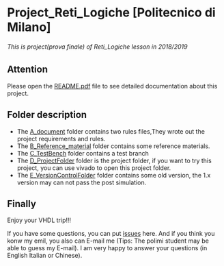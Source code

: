 # Project_Reti_Logiche [Politecnico di Milano]
###### This is project(prova finale) of Reti_Logiche lesson in 2018/2019

## Attention
Please open the [README.pdf](https://github.com/ZHANGYD666/Project_Reti_Logiche/blob/master/README.pdf) file to see detailed documentation about this project.

## Folder description
- The [A_document](https://github.com/ZHANGYD666/Project_Reti_Logiche/tree/master/A_document) folder contains two rules files,They wrote out the project requirements and rules.
- The [B_Reference_material](https://github.com/ZHANGYD666/Project_Reti_Logiche/tree/master/B_Reference_material) folder contains some reference materials.
- The [C_TestBench](https://github.com/ZHANGYD666/Project_Reti_Logiche/tree/master/C_TestBench) folder contains a test branch
- The [D_ProjectFolder](https://github.com/ZHANGYD666/Project_Reti_Logiche/tree/master/D_ProjectFolder) folder is the project folder, if you want to try this project, you can use vivado to open this project folder.
- The [E_VersionControlFolder](https://github.com/ZHANGYD666/Project_Reti_Logiche/tree/master/E_VersionControlFolder) folder contains some old version, the 1.x version may can not pass the post simulation.

## Finally
Enjoy your VHDL trip!!!

If you have some questions, you can put [issues](https://github.com/ZHANGYD666/Project_Reti_Logiche/issues) here.
And if you think you konw my emil, you also can E-mail me (Tips: The polimi student may be able to guess my E-mail). I am very happy to answer your questions (in English Italian or Chinese).
